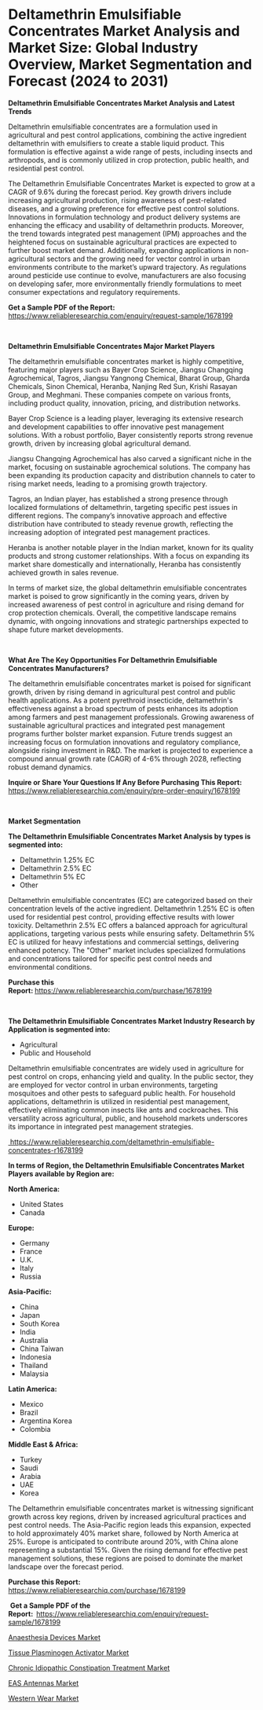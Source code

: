<p><h1>Deltamethrin Emulsifiable Concentrates Market Analysis and Market Size: Global Industry Overview, Market Segmentation and Forecast (2024 to 2031)</h1></p><p><strong>Deltamethrin Emulsifiable Concentrates Market Analysis and Latest Trends</strong></p>
<p><p>Deltamethrin emulsifiable concentrates are a formulation used in agricultural and pest control applications, combining the active ingredient deltamethrin with emulsifiers to create a stable liquid product. This formulation is effective against a wide range of pests, including insects and arthropods, and is commonly utilized in crop protection, public health, and residential pest control.</p><p>The Deltamethrin Emulsifiable Concentrates Market is expected to grow at a CAGR of 9.6% during the forecast period. Key growth drivers include increasing agricultural production, rising awareness of pest-related diseases, and a growing preference for effective pest control solutions. Innovations in formulation technology and product delivery systems are enhancing the efficacy and usability of deltamethrin products. Moreover, the trend towards integrated pest management (IPM) approaches and the heightened focus on sustainable agricultural practices are expected to further boost market demand. Additionally, expanding applications in non-agricultural sectors and the growing need for vector control in urban environments contribute to the market’s upward trajectory. As regulations around pesticide use continue to evolve, manufacturers are also focusing on developing safer, more environmentally friendly formulations to meet consumer expectations and regulatory requirements.</p></p>
<p><strong>Get a Sample PDF of the Report:&nbsp;</strong> <a href="https://www.reliableresearchiq.com/enquiry/request-sample/1678199?utm_campaign=103&utm_medium=2&utm_source=Github&utm_content=ia&utm_term=14102024&utm_id=deltamethrin-emulsifiable-concentrates">https://www.reliableresearchiq.com/enquiry/request-sample/1678199</a></p>
<p>&nbsp;</p>
<p><strong>Deltamethrin Emulsifiable Concentrates Major Market Players</strong></p>
<p><p>The deltamethrin emulsifiable concentrates market is highly competitive, featuring major players such as Bayer Crop Science, Jiangsu Changqing Agrochemical, Tagros, Jiangsu Yangnong Chemical, Bharat Group, Gharda Chemicals, Sinon Chemical, Heranba, Nanjing Red Sun, Krishi Rasayan Group, and Meghmani. These companies compete on various fronts, including product quality, innovation, pricing, and distribution networks.</p><p>Bayer Crop Science is a leading player, leveraging its extensive research and development capabilities to offer innovative pest management solutions. With a robust portfolio, Bayer consistently reports strong revenue growth, driven by increasing global agricultural demand.</p><p>Jiangsu Changqing Agrochemical has also carved a significant niche in the market, focusing on sustainable agrochemical solutions. The company has been expanding its production capacity and distribution channels to cater to rising market needs, leading to a promising growth trajectory.</p><p>Tagros, an Indian player, has established a strong presence through localized formulations of deltamethrin, targeting specific pest issues in different regions. The company’s innovative approach and effective distribution have contributed to steady revenue growth, reflecting the increasing adoption of integrated pest management practices.</p><p>Heranba is another notable player in the Indian market, known for its quality products and strong customer relationships. With a focus on expanding its market share domestically and internationally, Heranba has consistently achieved growth in sales revenue.</p><p>In terms of market size, the global deltamethrin emulsifiable concentrates market is poised to grow significantly in the coming years, driven by increased awareness of pest control in agriculture and rising demand for crop protection chemicals. Overall, the competitive landscape remains dynamic, with ongoing innovations and strategic partnerships expected to shape future market developments.</p></p>
<p>&nbsp;</p>
<p><strong>What Are The Key Opportunities For Deltamethrin Emulsifiable Concentrates Manufacturers?</strong></p>
<p><p>The deltamethrin emulsifiable concentrates market is poised for significant growth, driven by rising demand in agricultural pest control and public health applications. As a potent pyrethroid insecticide, deltamethrin's effectiveness against a broad spectrum of pests enhances its adoption among farmers and pest management professionals. Growing awareness of sustainable agricultural practices and integrated pest management programs further bolster market expansion. Future trends suggest an increasing focus on formulation innovations and regulatory compliance, alongside rising investment in R&D. The market is projected to experience a compound annual growth rate (CAGR) of 4-6% through 2028, reflecting robust demand dynamics.</p></p>
<p><strong>Inquire or Share Your Questions If Any Before Purchasing This Report:</strong> <a href="https://www.reliableresearchiq.com/enquiry/pre-order-enquiry/1678199?utm_campaign=103&utm_medium=2&utm_source=Github&utm_content=ia&utm_term=14102024&utm_id=deltamethrin-emulsifiable-concentrates">https://www.reliableresearchiq.com/enquiry/pre-order-enquiry/1678199</a></p>
<p>&nbsp;</p>
<p><strong>Market Segmentation</strong></p>
<p><strong>The Deltamethrin Emulsifiable Concentrates Market Analysis by types is segmented into:</strong></p>
<p><ul><li>Deltamethrin 1.25% EC</li><li>Deltamethrin 2.5% EC</li><li>Deltamethrin 5% EC</li><li>Other</li></ul></p>
<p><p>Deltamethrin emulsifiable concentrates (EC) are categorized based on their concentration levels of the active ingredient. Deltamethrin 1.25% EC is often used for residential pest control, providing effective results with lower toxicity. Deltamethrin 2.5% EC offers a balanced approach for agricultural applications, targeting various pests while ensuring safety. Deltamethrin 5% EC is utilized for heavy infestations and commercial settings, delivering enhanced potency. The "Other" market includes specialized formulations and concentrations tailored for specific pest control needs and environmental conditions.</p></p>
<p><strong>Purchase this Report:&nbsp;</strong><a href="https://www.reliableresearchiq.com/purchase/1678199?utm_campaign=103&utm_medium=2&utm_source=Github&utm_content=ia&utm_term=14102024&utm_id=deltamethrin-emulsifiable-concentrates">https://www.reliableresearchiq.com/purchase/1678199</a></p>
<p>&nbsp;</p>
<p><strong>The Deltamethrin Emulsifiable Concentrates Market Industry Research by Application is segmented into:</strong></p>
<p><ul><li>Agricultural</li><li>Public and Household</li></ul></p>
<p><p>Deltamethrin emulsifiable concentrates are widely used in agriculture for pest control on crops, enhancing yield and quality. In the public sector, they are employed for vector control in urban environments, targeting mosquitoes and other pests to safeguard public health. For household applications, deltamethrin is utilized in residential pest management, effectively eliminating common insects like ants and cockroaches. This versatility across agricultural, public, and household markets underscores its importance in integrated pest management strategies.</p></p>
<p><a href="https://www.reliableresearchiq.com/deltamethrin-emulsifiable-concentrates-r1678199?utm_campaign=103&utm_medium=2&utm_source=Github&utm_content=ia&utm_term=14102024&utm_id=deltamethrin-emulsifiable-concentrates">&nbsp;https://www.reliableresearchiq.com/deltamethrin-emulsifiable-concentrates-r1678199</a></p>
<p><strong>In terms of Region, the Deltamethrin Emulsifiable Concentrates Market Players available by Region are:</strong></p>
<p>
    <p> <strong> North America: </strong>
        <ul>
            <li>United States</li>
            <li>Canada</li>
        </ul>
        </p> 
    <p> <strong> Europe: </strong>
        <ul>
            <li>Germany</li>
            <li>France</li>
            <li>U.K.</li>
            <li>Italy</li>
            <li>Russia</li>
        </ul>
        </p> 
    <p> <strong> Asia-Pacific: </strong>
        <ul>
            <li>China</li>
            <li>Japan</li>
            <li>South Korea</li>
            <li>India</li>
            <li>Australia</li>
            <li>China Taiwan</li>
            <li>Indonesia</li>
            <li>Thailand</li>
            <li>Malaysia</li>
        </ul>
        </p> 
    <p> <strong> Latin America: </strong>
        <ul>
            <li>Mexico</li>
            <li>Brazil</li>
            <li>Argentina Korea</li>
            <li>Colombia</li>
        </ul>
        </p> 
    <p> <strong> Middle East & Africa: </strong>
        <ul>
            <li>Turkey</li>
            <li>Saudi</li>
            <li>Arabia</li>
            <li>UAE</li>
            <li>Korea</li>
        </ul>
    </p>
    </p>
<p><p>The Deltamethrin emulsifiable concentrates market is witnessing significant growth across key regions, driven by increased agricultural practices and pest control needs. The Asia-Pacific region leads this expansion, expected to hold approximately 40% market share, followed by North America at 25%. Europe is anticipated to contribute around 20%, with China alone representing a substantial 15%. Given the rising demand for effective pest management solutions, these regions are poised to dominate the market landscape over the forecast period.</p></p>
<p><strong>Purchase this Report: </strong><a href="https://www.reliableresearchiq.com/purchase/1678199?utm_campaign=103&utm_medium=2&utm_source=Github&utm_content=ia&utm_term=14102024&utm_id=deltamethrin-emulsifiable-concentrates">https://www.reliableresearchiq.com/purchase/1678199</a></p>
<p>&nbsp;<strong>Get a Sample PDF of the Report:&nbsp;&nbsp;</strong><a href="https://www.reliableresearchiq.com/enquiry/request-sample/1678199?utm_campaign=103&utm_medium=2&utm_source=Github&utm_content=ia&utm_term=14102024&utm_id=deltamethrin-emulsifiable-concentrates">https://www.reliableresearchiq.com/enquiry/request-sample/1678199</a></p>
<p><strong></strong></p>
<p><p><a href="https://www.linkedin.com/pulse/global-anaesthesia-devices-market-analysis-trends-forecasts-c4rof?utm_campaign=103&utm_medium=2&utm_source=Github&utm_content=ia&utm_term=14102024&utm_id=deltamethrin-emulsifiable-concentrates">Anaesthesia Devices Market</a></p><p><a href="https://github.com/lourdestd6bs/Market-Research-Report-List-1/blob/main/tissue-plasminogen-activator-market.md?utm_campaign=103&utm_medium=2&utm_source=Github&utm_content=ia&utm_term=14102024&utm_id=deltamethrin-emulsifiable-concentrates">Tissue Plasminogen Activator Market</a></p><p><a href="https://github.com/haydee0czminge/Market-Research-Report-List-1/blob/main/chronic-idiopathic-constipation-treatment-market.md?utm_campaign=103&utm_medium=2&utm_source=Github&utm_content=ia&utm_term=14102024&utm_id=deltamethrin-emulsifiable-concentrates">Chronic Idiopathic Constipation Treatment Market</a></p><p><a href="https://www.linkedin.com/pulse/global-eas-antennas-market-analysis-key-trends-future-projections-qwp9f?utm_campaign=103&utm_medium=2&utm_source=Github&utm_content=ia&utm_term=14102024&utm_id=deltamethrin-emulsifiable-concentrates">EAS Antennas Market</a></p><p><a href="https://www.linkedin.com/pulse/western-wear-market-share-analysis-growth-trends-forecasts-5nqwf?utm_campaign=103&utm_medium=2&utm_source=Github&utm_content=ia&utm_term=14102024&utm_id=deltamethrin-emulsifiable-concentrates">Western Wear Market</a></p></p>